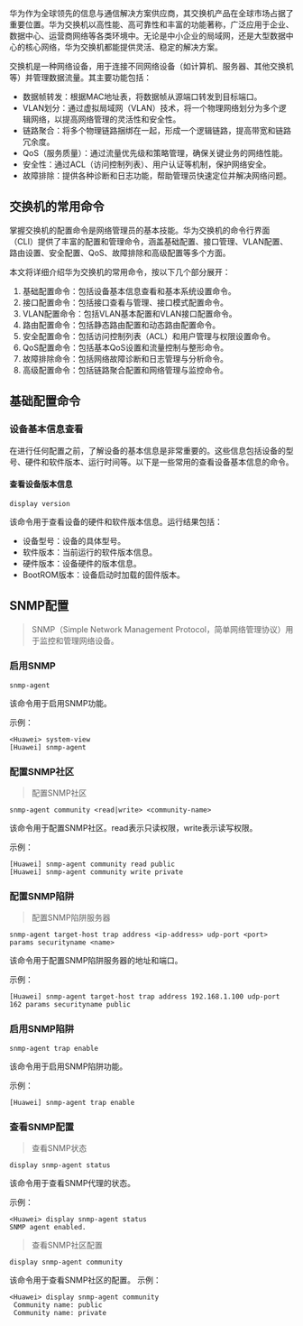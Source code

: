 华为作为全球领先的信息与通信解决方案供应商，其交换机产品在全球市场占据了重要位置。华为交换机以高性能、高可靠性和丰富的功能著称，广泛应用于企业、数据中心、运营商网络等各类环境中。无论是中小企业的局域网，还是大型数据中心的核心网络，华为交换机都能提供灵活、稳定的解决方案。

交换机是一种网络设备，用于连接不同网络设备（如计算机、服务器、其他交换机等）并管理数据流量。其主要功能包括：

* 数据帧转发：根据MAC地址表，将数据帧从源端口转发到目标端口。
* VLAN划分：通过虚拟局域网（VLAN）技术，将一个物理网络划分为多个逻辑网络，以提高网络管理的灵活性和安全性。
* 链路聚合：将多个物理链路捆绑在一起，形成一个逻辑链路，提高带宽和链路冗余度。
* QoS（服务质量）：通过流量优先级和策略管理，确保关键业务的网络性能。
* 安全性：通过ACL（访问控制列表）、用户认证等机制，保护网络安全。
* 故障排除：提供各种诊断和日志功能，帮助管理员快速定位并解决网络问题。
## 交换机的常用命令
掌握交换机的配置命令是网络管理员的基本技能。华为交换机的命令行界面（CLI）提供了丰富的配置和管理命令，涵盖基础配置、接口管理、VLAN配置、路由设置、安全配置、QoS、故障排除和高级配置等多个方面。

本文将详细介绍华为交换机的常用命令，按以下几个部分展开：

1. 基础配置命令：包括设备基本信息查看和基本系统设置命令。
2. 接口配置命令：包括接口查看与管理、接口模式配置命令。
3. VLAN配置命令：包括VLAN基本配置和VLAN接口配置命令。
4. 路由配置命令：包括静态路由配置和动态路由配置命令。
5. 安全配置命令：包括访问控制列表（ACL）和用户管理与权限设置命令。
6. QoS配置命令：包括基本QoS设置和流量控制与整形命令。
7. 故障排除命令：包括网络故障诊断和日志管理与分析命令。
8. 高级配置命令：包括链路聚合配置和网络管理与监控命令。
## 基础配置命令
### 设备基本信息查看
在进行任何配置之前，了解设备的基本信息是非常重要的。这些信息包括设备的型号、硬件和软件版本、运行时间等。以下是一些常用的查看设备基本信息的命令。
#### 查看设备版本信息
```shell
display version
```
该命令用于查看设备的硬件和软件版本信息。运行结果包括：

* 设备型号：设备的具体型号。
* 软件版本：当前运行的软件版本信息。
* 硬件版本：设备硬件的版本信息。
* BootROM版本：设备启动时加载的固件版本。

## SNMP配置
> SNMP（Simple Network Management Protocol，简单网络管理协议）用于监控和管理网络设备。
### 启用SNMP
```shell
snmp-agent
```
该命令用于启用SNMP功能。

示例：

```shell
<Huawei> system-view
[Huawei] snmp-agent
```
### 配置SNMP社区
> 配置SNMP社区
```shell
snmp-agent community <read|write> <community-name>
```
该命令用于配置SNMP社区。read表示只读权限，write表示读写权限。

示例：
```shell
[Huawei] snmp-agent community read public
[Huawei] snmp-agent community write private
```
### 配置SNMP陷阱
> 配置SNMP陷阱服务器
```shell
snmp-agent target-host trap address <ip-address> udp-port <port> params securityname <name>
```
该命令用于配置SNMP陷阱服务器的地址和端口。

示例：
```shell
[Huawei] snmp-agent target-host trap address 192.168.1.100 udp-port 162 params securityname public
```
### 启用SNMP陷阱
```shell
snmp-agent trap enable
```
该命令用于启用SNMP陷阱功能。

示例：

```shell
[Huawei] snmp-agent trap enable
```

### 查看SNMP配置
> 查看SNMP状态

```shell
display snmp-agent status
```
该命令用于查看SNMP代理的状态。

示例：
```shell
<Huawei> display snmp-agent status
SNMP agent enabled.
```
> 查看SNMP社区配置
```shell
display snmp-agent community
```
该命令用于查看SNMP社区的配置。
示例：
```shell
<Huawei> display snmp-agent community
 Community name: public
 Community name: private
```






